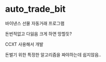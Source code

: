 # auto_trade_bit

바이낸스 선물 자동거래 프로그램

돈번적없고 다잃음 크게 하면 망할듯?

CCXT 사용해서 개발 

돈벌기 위한 특정한 알고리즘을 짜야하는데 쉽지않음..
